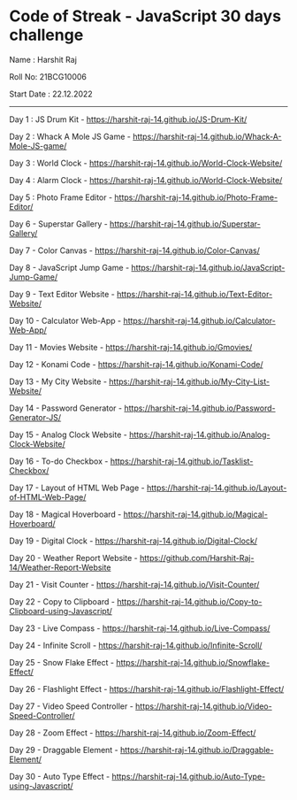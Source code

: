 <h1>Code of Streak - JavaScript 30 days challenge</h1>

Name : Harshit Raj

Roll No: 21BCG10006

Start Date : 22.12.2022


<hr>


Day 1 : JS Drum Kit - https://harshit-raj-14.github.io/JS-Drum-Kit/

Day 2 : Whack A Mole JS Game - https://harshit-raj-14.github.io/Whack-A-Mole-JS-game/

Day 3 : World Clock - https://harshit-raj-14.github.io/World-Clock-Website/

Day 4 : Alarm Clock - https://harshit-raj-14.github.io/World-Clock-Website/

Day 5 : Photo Frame Editor - https://harshit-raj-14.github.io/Photo-Frame-Editor/

Day 6 - Superstar Gallery - https://harshit-raj-14.github.io/Superstar-Gallery/

Day 7 - Color Canvas - https://harshit-raj-14.github.io/Color-Canvas/

Day 8 - JavaScript Jump Game - https://harshit-raj-14.github.io/JavaScript-Jump-Game/

Day 9 - Text Editor Website - https://harshit-raj-14.github.io/Text-Editor-Website/

Day 10 - Calculator Web-App - https://harshit-raj-14.github.io/Calculator-Web-App/

Day 11 - Movies Website - https://harshit-raj-14.github.io/Gmovies/

Day 12 - Konami Code - https://harshit-raj-14.github.io/Konami-Code/

Day 13 - My City Website - https://harshit-raj-14.github.io/My-City-List-Website/

Day 14 - Password Generator - https://harshit-raj-14.github.io/Password-Generator-JS/

Day 15 - Analog Clock Website - https://harshit-raj-14.github.io/Analog-Clock-Website/

Day 16 - To-do Checkbox - https://harshit-raj-14.github.io/Tasklist-Checkbox/

Day 17 - Layout of HTML Web Page - https://harshit-raj-14.github.io/Layout-of-HTML-Web-Page/

Day 18 - Magical Hoverboard - https://harshit-raj-14.github.io/Magical-Hoverboard/

Day 19 - Digital Clock  - https://harshit-raj-14.github.io/Digital-Clock/

Day 20 - Weather Report Website - https://github.com/Harshit-Raj-14/Weather-Report-Website

Day 21 - Visit Counter - https://harshit-raj-14.github.io/Visit-Counter/

Day 22 - Copy to Clipboard - https://harshit-raj-14.github.io/Copy-to-Clipboard-using-Javascript/

Day 23 - Live Compass - https://harshit-raj-14.github.io/Live-Compass/

Day 24 - Infinite Scroll - https://harshit-raj-14.github.io/Infinite-Scroll/

Day 25 - Snow Flake Effect - https://harshit-raj-14.github.io/Snowflake-Effect/

Day 26 - Flashlight Effect - https://harshit-raj-14.github.io/Flashlight-Effect/

Day 27 - Video Speed Controller - https://harshit-raj-14.github.io/Video-Speed-Controller/

Day 28 - Zoom Effect - https://harshit-raj-14.github.io/Zoom-Effect/

Day 29 - Draggable Element - https://harshit-raj-14.github.io/Draggable-Element/

Day 30 - Auto Type Effect - https://harshit-raj-14.github.io/Auto-Type-using-Javascript/
